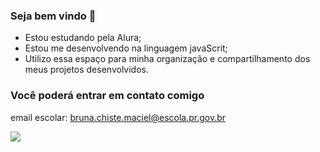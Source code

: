 ###  Seja bem vindo 🖤
- Estou estudando pela Alura;
- Estou me desenvolvendo na linguagem javaScrit;
- Utilizo essa espaço para minha organização e compartilhamento dos meus projetos desenvolvidos.

### Você poderá entrar em contato comigo 

email escolar: bruna.chiste.maciel@escola.pr.gov.br

![](https://media.tenor.com/mpM226xHdO4AAAAd/kiss.gif)
